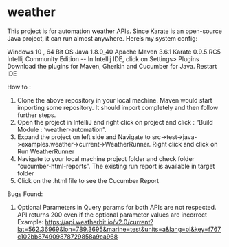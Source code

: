 # weather
This project is for automation weather APIs. 
Since Karate is an open-source Java project, it can run almost anywhere. Here’s my system config:

Windows 10 , 64 Bit OS
Java 1.8.0_40
Apache Maven 3.6.1
Karate 0.9.5.RC5
Intellij Community Edition
-- In Intellij IDE, click on Settings> Plugins
   Download the plugins for   Maven, Gherkin and Cucumber for Java. Restart IDE

How to :
1)	Clone the above repository in your local machine. Maven would start importing some repository. It should import completely and then follow further steps.
2) Open the project in IntelliJ and right click on project and click : “Build Module : ‘weather-automation”. 
3) 	Expand the project on left side and Navigate to src->test->java->examples.weather->current->WeatherRunner. Right click and click on Run WeatherRunner
4)	Navigate to your local machine project folder  and check folder “cucumber-html-reports”. The existing run report is available in target folder
5)	Click on the .html file to see the Cucumber Report


Bugs Found:

1)	Optional Parameters in Query params for both APIs are not respected. API returns 200 even if the optional parameter values are incorrect
Example: 
https://api.weatherbit.io/v2.0/current?lat=562.36969&lon=789.3695&marine=test&units=a&lang=oi&key=f767c102bb874909878729858a9ca968
